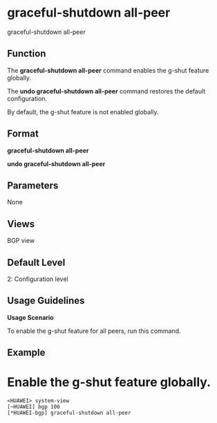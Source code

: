 graceful-shutdown all-peer
==========================

graceful-shutdown all-peer

Function
--------



The **graceful-shutdown all-peer** command enables the g-shut feature globally.

The **undo graceful-shutdown all-peer** command restores the default configuration.



By default, the g-shut feature is not enabled globally.


Format
------

**graceful-shutdown all-peer**

**undo graceful-shutdown all-peer**


Parameters
----------

None

Views
-----

BGP view


Default Level
-------------

2: Configuration level


Usage Guidelines
----------------

**Usage Scenario**



To enable the g-shut feature for all peers, run this command.




Example
-------

# Enable the g-shut feature globally.
```
<HUAWEI> system-view
[~HUAWEI] bgp 100
[*HUAWEI-bgp] graceful-shutdown all-peer

```